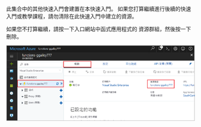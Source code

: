 此集合中的其他快速入門會建置在本快速入門。 如果您打算繼續進行後續的快速入門或教學課程，請勿清除在此快速入門中建立的資源。 

如果您不打算繼續，請按一下入口網站中函式應用程式的 資源群組，然後按一下刪除。 

![選取要從函式應用程式中刪除的資源群組。](./media/functions-quickstart-cleanup/functions-app-delete-resource-group.png)
